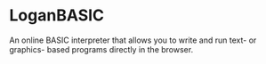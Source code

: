 # LoganBASIC
An online BASIC interpreter that allows you to write and run text- or graphics- based programs directly in the browser.
